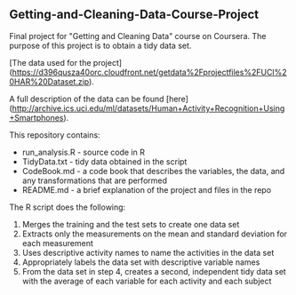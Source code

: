 ## Getting-and-Cleaning-Data-Course-Project
Final project for "Getting and Cleaning Data" course on Coursera. The purpose of this project is to obtain a tidy data set.

[The data used for the project] (https://d396qusza40orc.cloudfront.net/getdata%2Fprojectfiles%2FUCI%20HAR%20Dataset.zip).

A full description of the data can be found [here] (http://archive.ics.uci.edu/ml/datasets/Human+Activity+Recognition+Using+Smartphones).

This repository contains:
- run_analysis.R - source code in R
- TidyData.txt - tidy data obtained in the script
- CodeBook.md - a code book that describes the variables, the data, and any transformations that are performed
- README.md - a brief explanation of the project and files in the repo

The R script does the following:

1. Merges the training and the test sets to create one data set
2. Extracts only the measurements on the mean and standard deviation for each measurement
3. Uses descriptive activity names to name the activities in the data set
4. Appropriately labels the data set with descriptive variable names
5. From the data set in step 4, creates a second, independent tidy data set with the average of each variable for each activity and each subject

